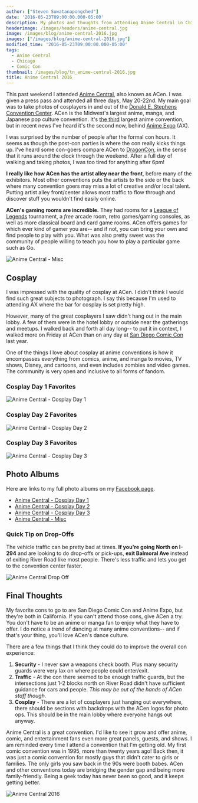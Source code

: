 ```yaml
---
author: ["Steven Suwatanapongched"]
date: '2016-05-23T09:00:00.000-05:00'
description: My photos and thoughts from attending Anime Central in Chicago.
headerimage: /images/headers/anime-central.jpg
image: /images/blog/anime-central-2016.jpg
images: ["/images/blog/anime-central-2016.jpg"]
modified_time: '2016-05-23T09:00:00.000-05:00'
tags:
  - Anime Central
  - Chicago
  - Comic Con
thumbnail: /images/blog/tn_anime-central-2016.jpg
title: Anime Central 2016
---
```



This past weekend I attended [Anime Central](http://www.acen.org), also known as ACen. I was given a press pass and attended all three days, May 20-22nd. My main goal was to take photos of cosplayers in and out of the [Donald E. Stephens Convention Center](http://www.rosemont.com/desconvention/). ACen is the Midwest's largest anime, manga, and Japanese pop culture convention. It's [the third](http://animecons.com/articles/article.shtml/1484/Ten_Largest_North_American_Anime_Conventions_of_2015) largest anime convention, but in recent news I've heard it's the second now, behind [Anime Expo](http://www.anime-expo.org/) (AX).

I was surprised by the number of people after the formal con hours. It seems as though the post-con parties is where the con really kicks things up. I've heard some con-goers compare ACen to [DragonCon](http://www.dragoncon.org/), in the sense that it runs around the clock through the weekend. After a full day of walking and taking photos, I was too tired for anything after 6pm!

**I really like how ACen has the artist alley near the front**, before many of the exhibitors. Most other conventions puts the artists to the side or the back where many convention goers may miss a lot of creative and/or local talent. Putting artist alley front/center allows most traffic to flow through and discover stuff you wouldn't find easily online.

**ACen's gaming rooms are incredible.** They had rooms for a [League of Legends](https://www.leagueoflegends.com) tournament, a *free* arcade room, retro games/gaming consoles, as well as more classical board and card game rooms. ACen offers games for which ever kind of gamer you are-- and if not, you can bring your own and find people to play with you. What was also pretty sweet was the community of people willing to teach you how to play a particular game such as Go.

![Anime Central - Misc](/images/blog/2016-anime-central-misc.jpg)

## Cosplay

I was impressed with the quality of cosplay at ACen. I didn't think I would find such great subjects to photograph. I say this because I'm used to attending AX where the bar for cosplay is set pretty high.

However, many of the great cosplayers I saw didn't hang out in the main lobby. A few of them were in the hotel lobby or outside near the gatherings and meetups. I walked back and forth all day long-- to put it in context, I walked more on Friday at ACen than on any day at [San Diego Comic Con](http://www.comic-con.org/cci) last year.

One of the things I love about cosplay at anime conventions is how it encompasses everything from comics, anime, and manga to movies, TV shows, Disney, and cartoons, and even includes zombies and video games. The community is very open and inclusive to all forms of fandom.

### Cosplay Day 1 Favorites

![Anime Central - Cosplay Day 1](/images/blog/2016-anime-central-cosplay-day-1.jpg)

### Cosplay Day 2 Favorites

![Anime Central - Cosplay Day 2](/images/blog/2016-anime-central-cosplay-day-2.jpg)

### Cosplay Day 3 Favorites
![Anime Central - Cosplay Day 3](/images/blog/2016-anime-central-cosplay-day-3.jpg)

## Photo Albums

Here are links to my full photo albums on my [Facebook page](https://www.facebook.com/sunpechphotography).

* [Anime Central - Cosplay Day 1](https://www.facebook.com/media/set/?set=a.1087764491288574.1073741907.408588035872893&type=3)
* [Anime Central - Cosplay Day 2](https://www.facebook.com/media/set/?set=a.1087767197954970.1073741908.408588035872893&type=3)
* [Anime Central - Cosplay Day 3](https://www.facebook.com/media/set/?set=a.1087771744621182.1073741909.408588035872893&type=3)
* [Anime Central - Misc](https://www.facebook.com/media/set/?set=a.1087760737955616.1073741906.408588035872893&type=3)

### Quick Tip on Drop-Offs

The vehicle traffic can be pretty bad at times. **If you're going North on I-294** and are looking to do drop-offs or pick-ups, **exit Balmoral Ave** instead of exiting River Road like most people. There's less traffic and lets you get to the convention center faster.

![Anime Central Drop Off](/images/blog/anime-central-map.jpg)

## Final Thoughts

My favorite cons to go to are San Diego Comic Con and Anime Expo, but they're both in California. If you can't attend those cons, give ACen a try. You don't have to be an anime or manga fan to enjoy what they have to offer. I do notice a trend of dancing at many anime conventions-- and if that's your thing, you'll love ACen's dance culture.

There are a few things that I think they could do to improve the overall con experience:

1. **Security** - I never saw a weapons check booth. Plus many security guards were very lax on where people could enter/exit.
2. **Traffic** - At the con there seemed to be enough traffic guards, but the intersections just 1-2 blocks north on River Road didn't have sufficient guidance for cars and people. *This may be out of the hands of ACen staff though.*
3. **Cosplay** - There are a lot of cosplayers just hanging out everywhere, there should be sections with backdrops with the ACen logos for photo ops. This should be in the main lobby where everyone hangs out anyway.

Anime Central is a great convention. I'd like to see it grow and offer anime, comic, and entertainment fans even more great panels, guests, and shows. I am reminded every time I attend a convention that I'm getting old. My first comic convention was in 1995, more than twenty years ago! Back then, it was just a comic convention for mostly guys that didn't cater to girls or families. The only girls you saw back in the 90s were booth babes. ACen and other conventions today are bridging the gender gap and being more family-friendly. Being a geek today has never been so good, and it keeps getting better.

![Anime Central 2016](/images/blog/anime-central-2016.jpg)